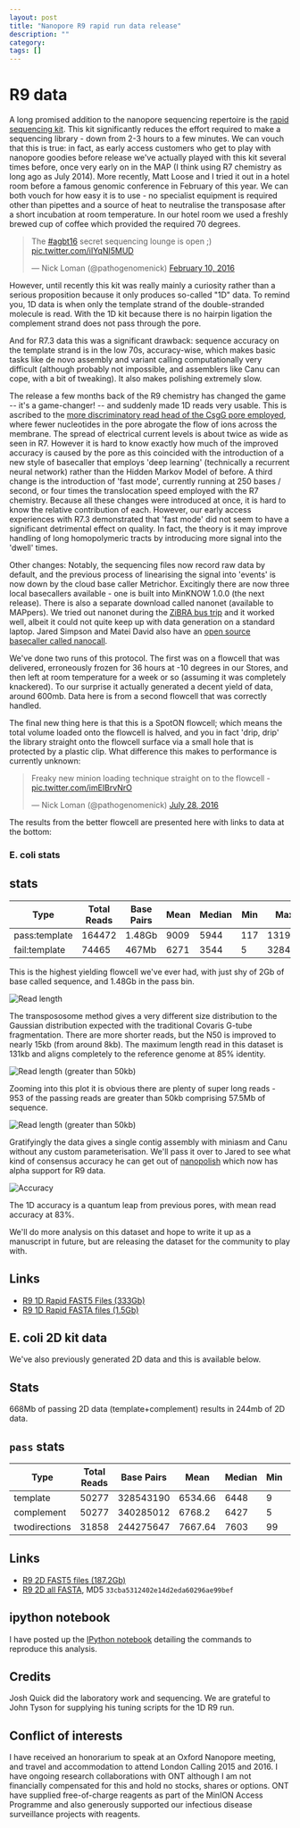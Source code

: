 ```yaml
---
layout: post
title: "Nanopore R9 rapid run data release"
description: ""
category:
tags: []
---
```


# R9 data

A long promised addition to the nanopore sequencing repertoire is the <a href="https://nanoporetech.com/rapidsequencing">rapid sequencing kit</a>. This kit significantly reduces the effort required to make a sequencing library - down from 2-3 hours to a few minutes. We can vouch that this is true: in fact, as early access customers who get to play with nanopore goodies before release we've actually played with this kit several times before, once very early on in the MAP (I think using R7 chemistry as long ago as July 2014). More recently, Matt Loose and I tried it out in a hotel room before a famous genomic conference in February of this year. We can both vouch for how easy it is to use - no specialist equipment is required other than pipettes and a source of heat to neutralise the transposase after a short incubation at room temperature. In our hotel room we used a freshly brewed cup of coffee which provided the required 70 degrees.

<blockquote class="twitter-tweet" data-lang="en"><p lang="en" dir="ltr">The <a href="https://twitter.com/hashtag/agbt16?src=hash">#agbt16</a> secret sequencing lounge is open ;) <a href="https://t.co/iIYqNI5MUD">pic.twitter.com/iIYqNI5MUD</a></p>&mdash; Nick Loman (@pathogenomenick) <a href="https://twitter.com/pathogenomenick/status/697431606894686208">February 10, 2016</a></blockquote>
<script async src="//platform.twitter.com/widgets.js" charset="utf-8"></script>

However, until recently this kit was really mainly a curiosity rather than a serious proposition because it only produces so-called "1D" data. To remind you, 1D data is when only the template strand of the double-stranded molecule is read. With the 1D kit because there is no hairpin ligation the complement strand does not pass through the pore.

And for R7.3 data this was a significant drawback: sequence accuracy on the template strand is in the low 70s, accuracy-wise, which makes basic tasks like de novo assembly and variant calling computationally very difficult (although probably not impossible, and assemblers like Canu can cope, with a bit of tweaking). It also makes polishing extremely slow.

The release a few months back of the R9 chemistry has changed the game -- it's a game-changer! -- and suddenly made 1D reads very usable. This is ascribed to the <a href="https://www.youtube.com/watch?v=nizGyutn6v4">more discriminatory read head of the CsgG pore employed</a>, where fewer nucleotides in the pore abrogate the flow of ions across the membrane. The spread of electrical current levels is about twice as wide as seen in R7. However it is hard to know exactly how much of the improved accuracy is caused by the pore as this coincided with the introduction of a new style of basecaller that employs 'deep learning' (technically a recurrent neural network) rather than the Hidden Markov Model of before. A third change is the introduction of 'fast mode', currently running at 250 bases / second, or four times the translocation speed employed with the R7 chemistry. Because all these changes were introduced at once, it is hard to know the relative contribution of each. However, our early access experiences with R7.3 demonstrated that 'fast mode' did not seem to have a significant detrimental effect on quality. In fact, the theory is it may improve handling of long homopolymeric tracts by introducing more signal into the 'dwell' times. 

Other changes: Notably, the sequencing files now record raw data by default, and the previous process of linearising the signal into 'events' is now down by the cloud base caller Metrichor. Excitingly there are now three local basecallers available - one is built into MinKNOW 1.0.0 (the next release). There is also a separate download called nanonet (available to MAPpers). We tried out nanonet during the <a href="http://zibraproject.github.io">ZiBRA bus trip</a> and it worked well, albeit it could not quite keep up with data generation on a standard laptop. Jared Simpson and Matei David also have an <a href="http://biorxiv.org/content/early/2016/03/28/046086">open source basecaller called nanocall</a>.

We've done two runs of this protocol. The first was on a flowcell that was delivered, erroneously frozen for 36 hours at -10 degrees in our Stores, and then left at room temperature for a week or so (assuming it was completely knackered). To our surprise it actually generated a decent yield  of data, around 600mb. Data here is from a second flowcell that was correctly handled.

The final new thing here is that this is a SpotON flowcell; which means the total volume loaded onto the flowcell is halved, and you in fact 'drip, drip' the library straight onto the flowcell surface via a small hole that is protected by a plastic clip. What difference this makes to performance is currently unknown:

<blockquote class="twitter-tweet" data-lang="en"><p lang="en" dir="ltr">Freaky new minion loading technique straight on to the flowcell - <a href="https://t.co/imEIBrvNrO">pic.twitter.com/imEIBrvNrO</a></p>&mdash; Nick Loman (@pathogenomenick) <a href="https://twitter.com/pathogenomenick/status/758686409897246720">July 28, 2016</a></blockquote>
<script async src="//platform.twitter.com/widgets.js" charset="utf-8"></script>

The results from the better flowcell are presented here with links to data at the bottom:

### E. coli stats 

## stats

| Type           | Total Reads | Base Pairs | Mean    | Median | Min | Max    | N25   | N50   | N75  |
|----------------|-------------|------------|---------|--------|-----|--------|-------|-------|------|
| pass:template  | 164472      | 1.48Gb     | 9009    | 5944   | 117 | 131969 | 25244 | 14891 | 8074 |
| fail:template  | 74465       | 467Mb      | 6271    | 3544   | 5   | 328471 | 21903 | 12033 | 6047 |

This is the highest yielding flowcell we've ever had, with just shy of 2Gb of base called sequence, and 1.48Gb in the pass bin.

<img src="/images/2016-08-02-nanopore-1d-read-length.png" alt="Read length" />

The transpososome method gives a very different size distribution to the Gaussian distribution expected with the traditional Covaris G-tube fragmentation. There are more shorter reads, but the N50 is improved to nearly 15kb (from around 8kb). The maximum length read in this dataset is 131kb and aligns completely to the reference genome at 85% identity.

<img src="/images/2016-08-02-nanopore-1d-read-length-zoom.png" alt="Read length (greater than 50kb)" />

Zooming into this plot it is obvious there are plenty of super long reads - 953 of the passing reads are greater than 50kb comprising 57.5Mb of sequence.

<img src="/images/2016-08-02-nanopore-1d-read-length-zoom.png" alt="Read length (greater than 50kb)" />

Gratifyingly the data gives a single contig assembly with miniasm and Canu without any custom parameterisation. We'll pass it over to Jared to see what kind of consensus accuracy he can get out of <a href="https://github.com/jts/nanopolish">nanopolish</a> which now has alpha support for R9 data.

<img src="/images/2016-08-02-nanopore-1d-accuracy.png" alt="Accuracy" />

The 1D accuracy is a quantum leap from previous pores, with mean read accuracy at 83%. 

We'll do more analysis on this dataset and hope to write it up as a manuscript in future, but are releasing the dataset for the community to play with.

## Links

  - <a href="http://s3.climb.ac.uk/nanopore/E_coli_K12_1D_R9.2_SpotON_2.tgz">R9 1D Rapid FAST5 Files (333Gb)</a>
  - <a href="http://s3.climb.ac.uk/nanopore/E_coli_K12_1D_R9.2_SpotON_2.pass.fasta">R9 1D Rapid FASTA files (1.5Gb)</a>

## E. coli 2D kit data

We've also previously generated 2D data and this is available below.

## Stats

668Mb of passing 2D data (template+complement) results in 244mb of 2D data.

## ``pass`` stats

| Type          | Total Reads | Base Pairs | Mean    | Median | Min | Max    | N25   | N50  | N75  |
|---------------|-------------|------------|---------|--------|-----|--------|-------|------|------|
| template      | 50277       | 328543190  | 6534.66 | 6448   | 9   | 78622  | 11688 | 9063 | 6665 |
| complement    | 50277       | 340285012  | 6768.2  | 6427   | 5   | 144661 | 12555 | 9280 | 6732 |
| twodirections | 31858       | 244275647  | 7667.64 | 7603   | 99  | 64218  | 11754 | 9244 | 7135 |

## Links

  - <a href="http://s3.climb.ac.uk/nanopore/R9_Ecoli_K12_MG1655_lambda_MinKNOW_0.51.1.62.tar">R9 2D FAST5 files (187.2Gb)</a>
  - <a href="http://s3.climb.ac.uk/nanopore/R9_Ecoli_K12_MG1655_lambda_MinKNOW_0.51.1.62.fasta">R9 2D all FASTA</a>, MD5 ``33cba5312402e14d2eda60296ae99bef``

## ipython notebook

I have posted up the <a href="http://nbviewer.jupyter.org/github/nickloman/nickloman.github.com/blob/master/static/2016-08-03-r9-nanopore-analysis.ipynb">IPython notebook</a> detailing the commands to reproduce this analysis.

## Credits

Josh Quick did the laboratory work and sequencing. We are grateful to John Tyson for supplying his tuning scripts for the 1D R9 run.

## Conflict of interests

I have received an honorarium to speak at an Oxford Nanopore meeting, and travel and accommodation to attend London Calling 2015 and 2016. I have ongoing research collaborations with ONT although I am not financially compensated for this and hold no stocks, shares or options. ONT have supplied free-of-charge reagents as part of the MinION Access Programme and also generously supported our infectious disease surveillance projects with reagents.


